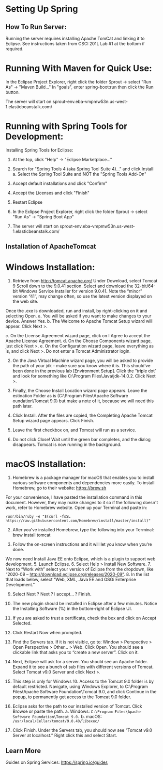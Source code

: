 # Setting Up Spring

## How To Run Server:

Running the server requires installing Apache TomCat and linking it to Eclipse. See instructions taken from CSCI 201L Lab #1 at the bottom if required.


# Running With Maven for Quick Use:

In the Eclipse Project Explorer, right click the folder Sprout -> select "Run As" -> "Maven Build..."
In "goals", enter spring-boot:run then click the Run button.

The server will start on sprout-env.eba-vmpmw53n.us-west-1.elasticbeanstalk.com/


# Running with Spring Tools for Development:

Installing Spring Tools for Eclipse:
1. At the top, click "Help" -> "Eclipse Marketplace..."
2. Search for "Spring Tools 4 (aka Spring Tool Suite 4)..." and click Install
	a. Select the Spring Tool Suite and NOT the "Spring Tools Add-On"
3. Accept default installations and click "Confirm"
4. Accept the Licenses and click "Finish"
5. Restart Eclipse


7. In the Eclipse Project Explorer, right click the folder Sprout -> select "Run As" -> "Spring Boot App"

7. The server will start on sprout-env.eba-vmpmw53n.us-west-1.elasticbeanstalk.com/



## Installation of ApacheTomcat

# Windows Installation: 

1. Retrieve from http://tomcat.apache.org/
Under Download, select Tomcat 9
Scroll down to the 9.0.41 section. Select and download the 32-bit/64-bit
Windows Service Installer for version 9.0.41. Note the “minor” version “41”,
may change often, so use the latest version displayed on the web site.

Once the .exe is downloaded, run and install, by right-clicking on it and selecting
Open.
  a. You will be asked if you want to make changes to your device. Answer Yes.
  b. The Welcome to Apache Tomcat Setup wizard will appear. Click Next >.

  c. On the License Agreement wizard page, click on I Agree to accept the Apache License Agreement.
  d. On the Choose Components wizard page, just click Next >.
  e. On the Configuration wizard page, leave everything as is, and click Next >. Do not enter a Tomcat Administrator login.

2. On the Java Virtual Machine wizard page, you will be asked to provide the path of your jdk - make sure you know where it is. This should’ve been done in the previous lab [Environment Setup]. Click the “triple dot’ and look for something like C:\Program Files\Java\jdk-14.0.2\. Click Next >.

3. Finally, the Choose Install Location wizard page appears. Leave the estination Folder as is (C:\Program Files\Apache Software oundation\Tomcat 9.0) but make a note of it, because we will need this path later.

4. Click Install. After the files are copied, the Completing Apache Tomcat Setup wizard page appears. Click Finish.

5. Leave the first checkbox on, and Tomcat will run as a service.

6. Do not click Close! Wait until the green bar completes, and the dialog disappears. Tomcat is now running in the background.

# macOS Installation:
1. Homebrew is a package manager for macOS that enables you to install various software components and dependencies more easily. To install Homebrew, go to their website: https://brew.sh

For your convenience, I have pasted the installation command in this document. However,
they may make changes to it so if the following doesn't work, refer to Homebrew website.
Open up your Terminal and paste in:

`/usr/bin/ruby -e "$(curl -fsSL https://raw.githubusercontent.com/Homebrew/install/master/install)"`

2. After you've installed Homebrew, type the following into your Terminal: brew install tomcat

3. Follow the on-screen instructions and it will let you know when you're done.


We now need Install Java EE onto Eclipse, which is a plugin to support web development.
5. Launch Eclipse.
6. Select Help > Install New Software.
7. Next to “Work with” select your version of Eclipse from the dropdown, like “2020-09 – http://download.eclipse.org/releases/2020-09”.
8. In the list that loads below, select “Web, XML, Java EE and OSGi Enterprise Development.”

9. Select Next ? Next ? I accept… ? Finish.
10. The new plugin should be installed in Eclipse after a few minutes. Notice the Installing Software (%) in the bottom-right of Eclipse UI.
11. If you are asked to trust a certificate, check the box and click on Accept Selected.

13. Click Restart Now when prompted.

14. Find the Servers tab. If it is not visible, go to: Window > Perspective > Open Perspective > Other... > Web. Click Open. You should see a clickable link that asks you to “create a new server”. Click on it.

15. Next, Eclipse will ask for a server. You should see an Apache folder. Expand it to see a
bunch of sub files with different versions of Tomcat. Select Tomcat v9.0 Server and
click Next >.

16. This step is only for Windows 10. Access to the Tomcat 9.0 folder is by default restricted. Navigate, using Windows Explorer, to C:\Program Files\Apache Software
Foundation\Tomcat 9.0, and click Continue in the popup, to permanently get access to the Tomcat 9.0 folder.

13. Eclipse asks for the path to our installed version of Tomcat. Click Browse or paste the path.
  a. Windows: `C:\Program Files\Apache Software Foundation\Tomcat 9.0.`
  b. macOS: `/usr/local/Cellar/tomcat/9.0.40/libexec/`

13. Click Finish. Under the Servers tab, you should now see “Tomcat v9.0 Server at localhost.” Right click this and select Start.

## Learn More
Guides on Spring Services: https://spring.io/guides
